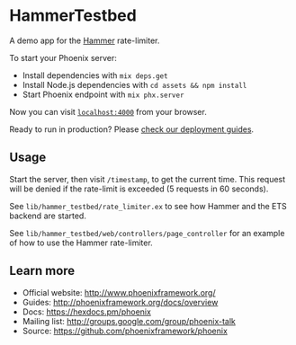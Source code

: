 # HammerTestbed

A demo app for the [Hammer](https://github.com/ExHammer/hammer) rate-limiter.

To start your Phoenix server:

  * Install dependencies with `mix deps.get`
  * Install Node.js dependencies with `cd assets && npm install`
  * Start Phoenix endpoint with `mix phx.server`

Now you can visit [`localhost:4000`](http://localhost:4000) from your browser.

Ready to run in production? Please [check our deployment guides](http://www.phoenixframework.org/docs/deployment).

## Usage

Start the server, then visit `/timestamp`, to get the current time. This request will be denied if
the rate-limit is exceeded (5 requests in 60 seconds).

See `lib/hammer_testbed/rate_limiter.ex` to see how Hammer and the ETS backend are started.

See `lib/hammer_testbed/web/controllers/page_controller` for an example of how to use
the Hammer rate-limiter.


## Learn more

  * Official website: http://www.phoenixframework.org/
  * Guides: http://phoenixframework.org/docs/overview
  * Docs: https://hexdocs.pm/phoenix
  * Mailing list: http://groups.google.com/group/phoenix-talk
  * Source: https://github.com/phoenixframework/phoenix
